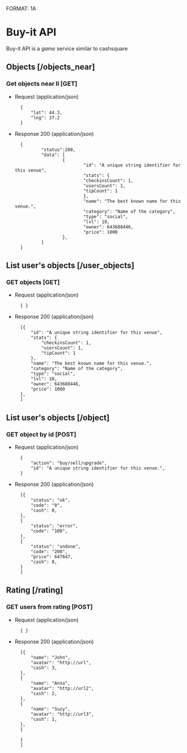 FORMAT: 1A

# Buy-it API
Buy-it API is a *game* service similar to cashsquare

## Objects [/objects_near]
### Get objects near ll [GET]
+ Request (application/json)

        {
            "lat": 44.3,
            "lng": 37.2
        }
    
+ Response 200 (application/json)

        {
                "status":200,
                "data": [
                        {
                                "id": "A unique string identifier for this venue", 
                                "stats": {
                                "checkinsCount": 1,
                                "usersCount": 1,
                                "tipCount": 1
                                },
                                "name": "The best known name for this venue.",
                                "category": "Name of the category",
                                "type": "social",
                                "lvl": 10,
                                "owner": 643688446,
                                "price": 1000
                        },
                ]
        }

## List user's objects [/user_objects]
### GET objects [GET]

+ Request (application/json)

        { }
    
+ Response 200 (application/json)

        [{
            "id": "A unique string identifier for this venue", 
            "stats": {
                "checkinsCount": 1,
                "usersCount": 1,
                "tipCount": 1
            },
            "name": "The best known name for this venue.",
            "category": "Name of the category",
            "type": "social",
            "lvl": 10,
            "owner": 643688446,
            "price": 1000
        },
        ]
  
## List user's objects [/object]      
### GET object by id [POST]
+ Request (application/json)

        {
            "action": "buy/sell/upgrade",
            "id": "A unique string identifier for this venue.",
        }
    
+ Response 200 (application/json)

        [{
            "status": "ok",
            "code": "0",
            "cash": 0,
        }, 
        {
            "status": "error",
            "code": "100",
        },
        {
            "status": "undone",
            "code": "200",
            "price": 647647,
            "cash": 0,
        }
        ]
        
## Rating [/rating]      
### GET users from rating [POST]
+ Request (application/json)

        { }
    
+ Response 200 (application/json)

        [{
            "name": "John",
            "avatar": "http://url",
            "cash": 3,
        }, 
        {
            "name": "Anna",
            "avatar": "http://url2",
            "cash": 2,
        },
        {
            "name": "Suzy",
            "avatar": "http://url3",
            "cash": 1,
        },
        {
            
        }
        ]        
        
